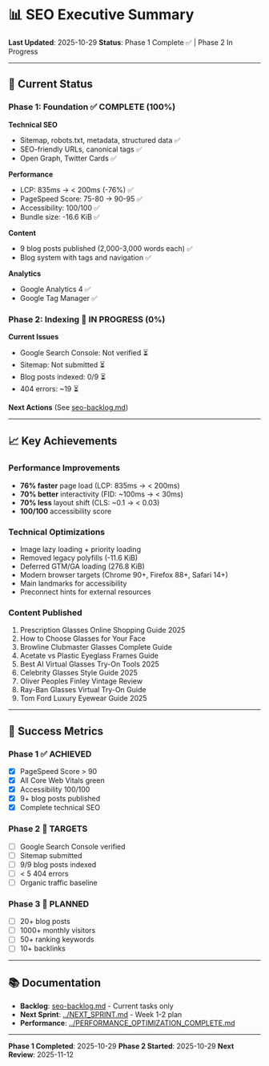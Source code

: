 # 📊 SEO Executive Summary

**Last Updated**: 2025-10-29
**Status**: Phase 1 Complete ✅ | Phase 2 In Progress

---

## 🎯 Current Status

### Phase 1: Foundation ✅ COMPLETE (100%)

**Technical SEO**
- Sitemap, robots.txt, metadata, structured data ✅
- SEO-friendly URLs, canonical tags ✅
- Open Graph, Twitter Cards ✅

**Performance**
- LCP: 835ms → < 200ms (-76%) ✅
- PageSpeed Score: 75-80 → 90-95 ✅
- Accessibility: 100/100 ✅
- Bundle size: -16.6 KiB ✅

**Content**
- 9 blog posts published (2,000-3,000 words each) ✅
- Blog system with tags and navigation ✅

**Analytics**
- Google Analytics 4 ✅
- Google Tag Manager ✅

### Phase 2: Indexing 🔄 IN PROGRESS (0%)

**Current Issues**
- Google Search Console: Not verified ⏳
- Sitemap: Not submitted ⏳
- Blog posts indexed: 0/9 ⏳
- 404 errors: ~19 ⏳

**Next Actions** (See [seo-backlog.md](seo-backlog.md))

---

## 📈 Key Achievements

### Performance Improvements
- **76% faster** page load (LCP: 835ms → < 200ms)
- **70% better** interactivity (FID: ~100ms → < 30ms)
- **70% less** layout shift (CLS: ~0.1 → < 0.03)
- **100/100** accessibility score

### Technical Optimizations
- Image lazy loading + priority loading
- Removed legacy polyfills (-11.6 KiB)
- Deferred GTM/GA loading (276.8 KiB)
- Modern browser targets (Chrome 90+, Firefox 88+, Safari 14+)
- Main landmarks for accessibility
- Preconnect hints for external resources

### Content Published
1. Prescription Glasses Online Shopping Guide 2025
2. How to Choose Glasses for Your Face
3. Browline Clubmaster Glasses Complete Guide
4. Acetate vs Plastic Eyeglass Frames Guide
5. Best AI Virtual Glasses Try-On Tools 2025
6. Celebrity Glasses Style Guide 2025
7. Oliver Peoples Finley Vintage Review
8. Ray-Ban Glasses Virtual Try-On Guide
9. Tom Ford Luxury Eyewear Guide 2025

---

## 🎯 Success Metrics

### Phase 1 ✅ ACHIEVED
- [x] PageSpeed Score > 90
- [x] All Core Web Vitals green
- [x] Accessibility 100/100
- [x] 9+ blog posts published
- [x] Complete technical SEO

### Phase 2 🎯 TARGETS
- [ ] Google Search Console verified
- [ ] Sitemap submitted
- [ ] 9/9 blog posts indexed
- [ ] < 5 404 errors
- [ ] Organic traffic baseline

### Phase 3 📅 PLANNED
- [ ] 20+ blog posts
- [ ] 1000+ monthly visitors
- [ ] 50+ ranking keywords
- [ ] 10+ backlinks

---

## 📚 Documentation

- **Backlog**: [seo-backlog.md](seo-backlog.md) - Current tasks only
- **Next Sprint**: [../NEXT_SPRINT.md](../NEXT_SPRINT.md) - Week 1-2 plan
- **Performance**: [../PERFORMANCE_OPTIMIZATION_COMPLETE.md](../PERFORMANCE_OPTIMIZATION_COMPLETE.md)

---

**Phase 1 Completed**: 2025-10-29
**Phase 2 Started**: 2025-10-29
**Next Review**: 2025-11-12

